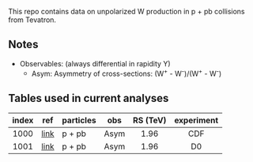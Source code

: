 This repo contains data on unpolarized W production in p + pb collisions from Tevatron.

## Notes

* Observables: (always differential in rapidity Y) 
  * Asym:  Asymmetry of cross-sections: (W<sup>+</sup> - W<sup>-</sup>)/(W<sup>+</sup> - W<sup>-</sup>)

## Tables used in current analyses

| index | ref                    | particles | obs      | RS (TeV)  | experiment   | 
| :--:  | :--:                   | :--       | :--:     | :--:      | :--:         | 
| 1000  | [link][ref1000]        | p + pb    | Asym     | 1.96      | CDF          | 
| 1001  | [link][ref1001]        | p + pb    | Asym     | 1.96      | D0           | 


[ref1000]: https://inspirehep.net/literature/811060
[ref1001]: https://inspirehep.net/literature/1268647










